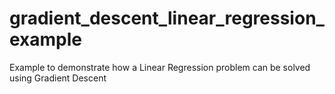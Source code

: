 # gradient_descent_linear_regression_example
Example to demonstrate how a Linear Regression problem can be solved using Gradient Descent
